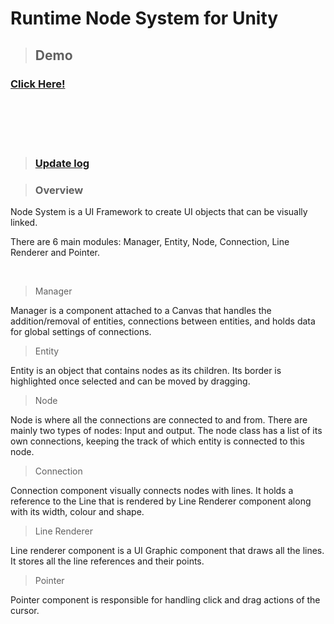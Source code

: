 # Runtime Node System for Unity

> ## Demo
### <a href="https://ysj0828.github.io/NodeSystem_Demo/" target="_blank">Click Here!</a>

<br>
<br>
<br>
<br>

> ### [Update log](./UpdateLog.md)

> ### Overview

Node System is a UI Framework to create UI objects that can be visually linked.

There are 6 main modules: Manager, Entity, Node, Connection, Line Renderer and Pointer.

<br>

> Manager

Manager is a component attached to a Canvas that handles the addition/removal of entities, connections between entities, and holds data for global settings of connections.
 
> Entity

Entity is an object that contains nodes as its children. Its border is highlighted once selected and can be moved by dragging.
 
> Node

Node is where all the connections are connected to and from. There are mainly two types of nodes: Input and output. The node class has a list of its own connections, keeping the track of which entity is connected to this node.
 
> Connection

Connection component visually connects nodes with lines. It holds a reference to the Line that is rendered by Line Renderer component along with its width, colour and shape.
 
> Line Renderer

Line renderer component is a UI Graphic component that draws all the lines. It stores all the line references and their points.


> Pointer

Pointer component is responsible for handling click and drag actions of the cursor.

